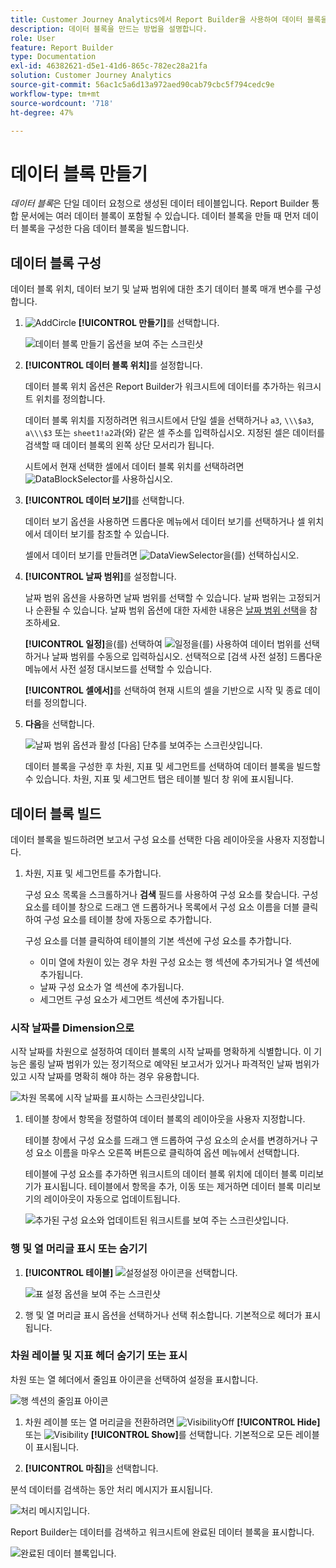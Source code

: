 ```yaml
---
title: Customer Journey Analytics에서 Report Builder을 사용하여 데이터 블록을 만드는 방법
description: 데이터 블록을 만드는 방법을 설명합니다.
role: User
feature: Report Builder
type: Documentation
exl-id: 46382621-d5e1-41d6-865c-782ec28a21fa
solution: Customer Journey Analytics
source-git-commit: 56ac1c5a6d13a972aed90cab79cbc5f794cedc9e
workflow-type: tm+mt
source-wordcount: '718'
ht-degree: 47%

---
```


# 데이터 블록 만들기

*데이터 블록*&#x200B;은 단일 데이터 요청으로 생성된 데이터 테이블입니다. Report Builder 통합 문서에는 여러 데이터 블록이 포함될 수 있습니다. 데이터 블록을 만들 때 먼저 데이터 블록을 구성한 다음 데이터 블록을 빌드합니다.

## 데이터 블록 구성

데이터 블록 위치, 데이터 보기 및 날짜 범위에 대한 초기 데이터 블록 매개 변수를 구성합니다.

1. ![AddCircle](/help/assets/icons/AddCircle.svg) **[!UICONTROL 만들기]**&#x200B;를 선택합니다.

   ![데이터 블록 만들기 옵션을 보여 주는 스크린샷](./assets/create-datablock.png)

1. **[!UICONTROL 데이터 블록 위치]**&#x200B;를 설정합니다.

   데이터 블록 위치 옵션은 Report Builder가 워크시트에 데이터를 추가하는 워크시트 위치를 정의합니다.

   데이터 블록 위치를 지정하려면 워크시트에서 단일 셀을 선택하거나 `a3`, `\\\$a3`, `a\\\$3` 또는 `sheet1!a2`과(와) 같은 셀 주소를 입력하십시오. 지정된 셀은 데이터를 검색할 때 데이터 블록의 왼쪽 상단 모서리가 됩니다.

   시트에서 현재 선택한 셀에서 데이터 블록 위치를 선택하려면 ![DataBlockSelector](/help/assets/icons/DataBlockSelector.svg)를 사용하십시오.

1. **[!UICONTROL 데이터 보기]**&#x200B;를 선택합니다.

   데이터 보기 옵션을 사용하면 드롭다운 메뉴에서 데이터 보기를 선택하거나 셀 위치에서 데이터 보기를 참조할 수 있습니다.

   셀에서 데이터 보기를 만들려면 ![DataViewSelector](/help/assets/icons/DataViewSelector.svg)을(를) 선택하십시오.

1. **[!UICONTROL 날짜 범위]**&#x200B;를 설정합니다.

   날짜 범위 옵션을 사용하면 날짜 범위를 선택할 수 있습니다. 날짜 범위는 고정되거나 순환될 수 있습니다. 날짜 범위 옵션에 대한 자세한 내용은 [날짜 범위 선택](select-date-range.md)을 참조하세요.

   **[!UICONTROL 일정]**&#x200B;을(를) 선택하여 ![일정](/help/assets/icons/Calendar.svg)을(를) 사용하여 데이터 범위를 선택하거나 날짜 범위를 수동으로 입력하십시오. 선택적으로 [검색 사전 설정] 드롭다운 메뉴에서 사전 설정 대시보드를 선택할 수 있습니다.

   **[!UICONTROL 셀에서]**&#x200B;를 선택하여 현재 시트의 셀을 기반으로 시작 및 종료 데이터를 정의합니다.

1. **다음**&#x200B;을 선택합니다.

   ![날짜 범위 옵션과 활성 [다음] 단추를 보여주는 스크린샷입니다.](./assets/choose_date_data_view3.png)

   데이터 블록을 구성한 후 차원, 지표 및 세그먼트를 선택하여 데이터 블록을 빌드할 수 있습니다. 차원, 지표 및 세그먼트 탭은 테이블 빌더 창 위에 표시됩니다.

## 데이터 블록 빌드

데이터 블록을 빌드하려면 보고서 구성 요소를 선택한 다음 레이아웃을 사용자 지정합니다.

1. 차원, 지표 및 세그먼트를 추가합니다.

   구성 요소 목록을 스크롤하거나 **검색** 필드를 사용하여 구성 요소를 찾습니다. 구성 요소를 테이블 창으로 드래그 앤 드롭하거나 목록에서 구성 요소 이름을 더블 클릭하여 구성 요소를 테이블 창에 자동으로 추가합니다.

   구성 요소를 더블 클릭하여 테이블의 기본 섹션에 구성 요소를 추가합니다.

   - 이미 열에 차원이 있는 경우 차원 구성 요소는 행 섹션에 추가되거나 열 섹션에 추가됩니다.
   - 날짜 구성 요소가 열 섹션에 추가됩니다.
   - 세그먼트 구성 요소가 세그먼트 섹션에 추가됩니다.

### 시작 날짜를 Dimension으로

시작 날짜를 차원으로 설정하여 데이터 블록의 시작 날짜를 명확하게 식별합니다. 이 기능은 롤링 날짜 범위가 있는 정기적으로 예약된 보고서가 있거나 파격적인 날짜 범위가 있고 시작 날짜를 명확히 해야 하는 경우 유용합니다.

![차원 목록에 시작 날짜를 표시하는 스크린샷입니다.](./assets/start-date-dimension.png)

1. 테이블 창에서 항목을 정렬하여 데이터 블록의 레이아웃을 사용자 지정합니다.

   테이블 창에서 구성 요소를 드래그 앤 드롭하여 구성 요소의 순서를 변경하거나 구성 요소 이름을 마우스 오른쪽 버튼으로 클릭하여 옵션 메뉴에서 선택합니다.

   테이블에 구성 요소를 추가하면 워크시트의 데이터 블록 위치에 데이터 블록 미리보기가 표시됩니다. 테이블에서 항목을 추가, 이동 또는 제거하면 데이터 블록 미리보기의 레이아웃이 자동으로 업데이트됩니다.

   ![추가된 구성 요소와 업데이트된 워크시트를 보여 주는 스크린샷입니다.](./assets/image10.png)

### 행 및 열 머리글 표시 또는 숨기기

1. **[!UICONTROL 테이블]** ![설정](/help/assets/icons/Setting.svg)설정 아이콘을 선택합니다.

   ![표 설정 옵션을 보여 주는 스크린샷](./assets/table-settings.png)

1. 행 및 열 머리글 표시 옵션을 선택하거나 선택 취소합니다. 기본적으로 헤더가 표시됩니다.

### 차원 레이블 및 지표 헤더 숨기기 또는 표시

차원 또는 열 헤더에서 줄임표 아이콘을 선택하여 설정을 표시합니다.

![행 섹션의 줄임표 아이콘](./assets/row-heading.png)

1. 차원 레이블 또는 열 머리글을 전환하려면 ![VisibilityOff](/help/assets/icons/VisibilityOff.svg) **[!UICONTROL Hide]** 또는 ![Visibility](/help/assets/icons/Visibility.svg) **[!UICONTROL Show]**&#x200B;를 선택합니다. 기본적으로 모든 레이블이 표시됩니다.

1. **[!UICONTROL 마침]**&#x200B;을 선택합니다.


분석 데이터를 검색하는 동안 처리 메시지가 표시됩니다.

![처리 메시지입니다.](./assets/image11.png)

Report Builder는 데이터를 검색하고 워크시트에 완료된 데이터 블록을 표시합니다.

![완료된 데이터 블록입니다.](./assets/image12.png)
